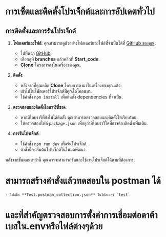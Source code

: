# การเซ็ตและติดตั้งโปรเจ็กต์และการอัปเดตทั่วไป

## การติดตั้งและการรันโปรเจ็กต์

1. **โฟลเดอร์และไฟล์**: คุณสามารถดูตัวอย่างโฟลเดอร์และไฟล์ที่จำเป็นได้ที่ [GitHub ของคุณ](https://github.com/kappakap39/Hyperledger_blokchain).
    - ไปที่หน้า [GitHub](https://github.com/kappakap39/Hyperledger_blokchain).
    - เลือกดูที่ **branches** แล้วคลิกที่ **Start_code**.
    - **Clone** โครงการลงในเครื่องของคุณ.

2. **ติดตั้ง**:
    - หลังจากที่คุณคลิก **Clone** โครงการลงมาในเครื่องของคุณแล้ว:
    - เข้าไปในโฟลเดอร์โปรเจ็กต์ที่คุณได้โคลนมา.
    - ใช้คำสั่ง `npm install` เพื่อติดตั้ง dependencies ที่จำเป็น.

3. **ตรวจสอบและติดตั้งไลบรารีที่ขาด**:
    - หากมีไลบรารีที่ยังไม่ได้ติดตั้ง คุณสามารถตรวจสอบและติดตั้งให้เรียบร้อย.
    - ให้ตรวจสอบไฟล์ `package.json` เพื่อดูว่ามีไลบรารีใดที่อาจต้องติดตั้งเพิ่มเติม.

4. **การรันโปรเจ็กต์**:
    - ใช้คำสั่ง `npm run dev` เพื่อรันโปรเจ็กต์.
    - คำสั่งนี้จะเริ่มต้นโปรเจ็กต์ในโหมดพัฒนา.

หลังจากขั้นตอนเหล่านี้ คุณควรจะสามารถรันและใช้งานโปรเจ็กต์ได้ตามที่ต้องการ.
# สามารถสร้างคำสั่งแล้วทดสอบใน postman ได้ 
    - ไฟล์ชื่อ **Test.postman_collection.json** ในโฟลเดอร์ `test`
# และที่สำคัญตรวจสอบการตั้งค่าการเชื่อมต่อดาต้าเบสใน.envหรือไฟล์ต่างๆด้วย
